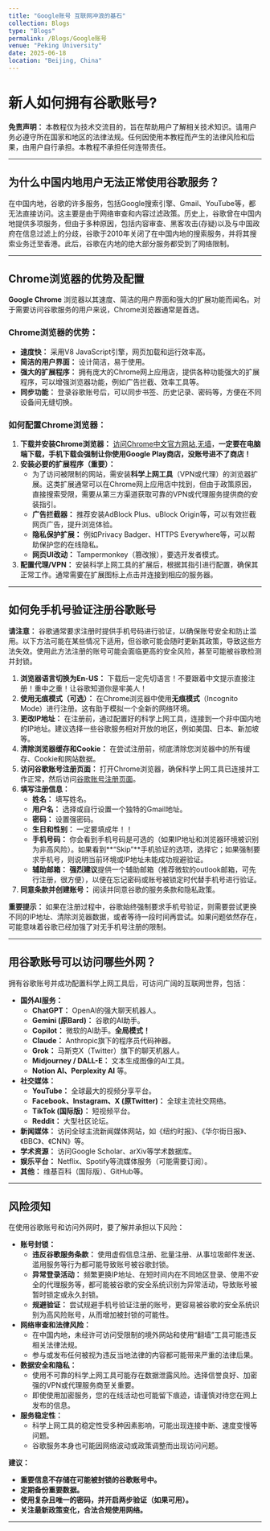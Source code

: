 ```yaml
---
title: "Google账号 互联网冲浪的基石"
collection: Blogs
type: "Blogs"
permalink: /Blogs/Google账号
venue: "Peking University"
date: 2025-06-18
location: "Beijing, China"
---
```

# 新人如何拥有谷歌账号?

**免责声明：** 本教程仅为技术交流目的，旨在帮助用户了解相关技术知识。请用户务必遵守所在国家和地区的法律法规。任何因使用本教程而产生的法律风险和后果，由用户自行承担。本教程不承担任何连带责任。

-----

## 为什么中国内地用户无法正常使用谷歌服务？

在中国内地，谷歌的许多服务，包括Google搜索引擎、Gmail、YouTube等，都无法直接访问。这主要是由于网络审查和内容过滤政策。历史上，谷歌曾在中国内地提供多项服务，但由于多种原因，包括内容审查、黑客攻击(存疑)以及与中国政府在信息过滤上的分歧，谷歌于2010年关闭了在中国内地的搜索服务，并将其搜索业务迁至香港。此后，谷歌在内地的绝大部分服务都受到了网络限制。

-----

## Chrome浏览器的优势及配置

**Google Chrome** 浏览器以其速度、简洁的用户界面和强大的扩展功能而闻名。对于需要访问谷歌服务的用户来说，Chrome浏览器通常是首选。

### Chrome浏览器的优势：

  * **速度快：** 采用V8 JavaScript引擎，网页加载和运行效率高。
  * **简洁的用户界面：** 设计简洁，易于使用。
  * **强大的扩展程序：** 拥有庞大的Chrome网上应用店，提供各种功能强大的扩展程序，可以增强浏览器功能，例如广告拦截、效率工具等。
  * **同步功能：** 登录谷歌账号后，可以同步书签、历史记录、密码等，方便在不同设备间无缝切换。

### 如何配置Chrome浏览器：

1.  **下载并安装Chrome浏览器：** [访问Chrome中文官方网站,无墙](https://www.google.cn/chrome/next-steps.html?statcb=0&installdataindex=empty&defaultbrowser=0)，**一定要在电脑端下载，手机下载会强制让你使用Google Play商店，没账号进不了商店！**
2.  **安装必要的扩展程序（重要）：**
      * 为了访问被限制的网站，需安装**科学上网工具**（VPN或代理）的浏览器扩展。这类扩展通常可以在Chrome网上应用店中找到，但由于政策原因，直接搜索受限，需要从第三方渠道获取可靠的VPN或代理服务提供商的安装指引。
      * **广告拦截器：** 推荐安装AdBlock Plus、uBlock Origin等，可以有效拦截网页广告，提升浏览体验。
      * **隐私保护扩展：** 例如Privacy Badger、HTTPS Everywhere等，可以帮助保护您的在线隐私。
      * **网页UI改动：** Tampermonkey（篡改猴），要选开发者模式。
3.  **配置代理/VPN：** 安装科学上网工具的扩展后，根据其指引进行配置，确保其正常工作。通常需要在扩展图标上点击并连接到相应的服务器。

-----

## 如何免手机号验证注册谷歌账号

**请注意：** 谷歌通常要求注册时提供手机号码进行验证，以确保账号安全和防止滥用。以下方法可能在某些情况下适用，但谷歌可能会随时更新其政策，导致这些方法失效。使用此方法注册的账号可能会面临更高的安全风险，甚至可能被谷歌检测并封锁。

1.  **浏览器语言切换为En-US：** 下载后一定先切语言！不要跟着中文提示直接注册！重中之重！让谷歌知道你是牢美人！
2.  **使用无痕模式（可选）：** 在Chrome浏览器中使用**无痕模式**（Incognito Mode）进行注册。这有助于模拟一个全新的网络环境。
3.  **更改IP地址：** 在注册前，通过配置好的科学上网工具，连接到一个非中国内地的IP地址。建议选择一些谷歌服务相对开放的地区，例如美国、日本、新加坡等。
4.  **清除浏览器缓存和Cookie：** 在尝试注册前，彻底清除您浏览器中的所有缓存、Cookie和网站数据。
5.  **访问谷歌账号注册页面：** 打开Chrome浏览器，确保科学上网工具已连接并工作正常，然后访问[谷歌账号注册页面](https://accounts.google.com/lifecycle/steps/signup/name?continue=https%3A%2F%2Fwww.google.com%3Fhl%3Dzh-CN&dsh=S-1089015267%3A1750219695620942&ec=GAlA8wE&flowEntry=SignUp&flowName=GlifWebSignIn&hl=en-US&TL=ALgCv6yKU2n_rxobqXAIlgCjXrs7T_ZTw99REM31yXt1vgX5k2FTIZCTGtRotOaW)。
6.  **填写注册信息：**
      * **姓名：** 填写姓名。
      * **用户名：** 选择或自行设置一个独特的Gmail地址。
      * **密码：** 设置强密码。
      * **生日和性别：** 一定要填成年！！
      * **手机号码：** 你会看到手机号码是可选的（如果IP地址和浏览器环境被识别为非高风险）。如果看到\*\*“Skip”\*\*手机验证的选项，选择它；如果强制要求手机号，则说明当前环境或IP地址未能成功规避验证。
      * **辅助邮箱：** **强烈建议**提供一个辅助邮箱（推荐微软的outlook邮箱，可先行注册，很方便），以便在忘记密码或账号被锁定时代替手机号进行验证。
7.  **同意条款并创建账号：** 阅读并同意谷歌的服务条款和隐私政策。

**重要提示：** 如果在注册过程中，谷歌始终强制要求手机号验证，则需要尝试更换不同的IP地址、清除浏览器数据，或者等待一段时间再尝试。如果问题依然存在，可能意味着谷歌已经加强了对无手机号注册的限制。

-----

## 用谷歌账号可以访问哪些外网？

拥有谷歌账号并成功配置科学上网工具后，可访问广阔的互联网世界，包括：

  * **国外AI服务：**
      * **ChatGPT：** OpenAI的强大聊天机器人。
      * **Gemini (原Bard)：** 谷歌的AI助手。
      * **Copilot：** 微软的AI助手。**全局模式！**
      * **Claude：** Anthropic旗下的程序员代码神器。
      * **Grok：** 马斯克X（Twitter）旗下的聊天机器人。
      * **Midjourney / DALL-E：** 文本生成图像的AI工具。
      * **Notion AI、Perplexity AI** 等。
  * **社交媒体：**
      * **YouTube：** 全球最大的视频分享平台。
      * **Facebook、Instagram、X (原Twitter)：** 全球主流社交网络。
      * **TikTok (国际版)：** 短视频平台。
      * **Reddit：** 大型社区论坛。
  * **新闻媒体：** 访问全球主流新闻媒体网站，如《纽约时报》、《华尔街日报》、《BBC》、《CNN》等。
  * **学术资源：** 访问Google Scholar、arXiv等学术数据库。
  * **娱乐平台：** Netflix、Spotify等流媒体服务（可能需要订阅）。
  * **其他：** 维基百科（国际版）、GitHub等。

-----

## 风险须知

在使用谷歌账号和访问外网时，要了解并承担以下风险：

  * **账号封锁：**
      * **违反谷歌服务条款：** 使用虚假信息注册、批量注册、从事垃圾邮件发送、滥用服务等行为都可能导致账号被谷歌封锁。
      * **异常登录活动：** 频繁更换IP地址、在短时间内在不同地区登录、使用不安全的代理服务等，都可能被谷歌的安全系统识别为异常活动，导致账号被暂时锁定或永久封锁。
      * **规避验证：** 尝试规避手机号验证注册的账号，更容易被谷歌的安全系统识别为高风险账号，从而增加被封锁的可能性。
  * **网络审查和法律风险：**
      * 在中国内地，未经许可访问受限制的境外网站和使用“翻墙”工具可能违反相关法律法规。
      * 参与或发布任何被视为违反当地法律的内容都可能带来严重的法律后果。
  * **数据安全和隐私：**
      * 使用不可靠的科学上网工具可能存在数据泄露风险。选择信誉良好、加密强的VPN或代理服务商至关重要。
      * 即使使用加密服务，您的在线活动也可能留下痕迹，请谨慎对待您在网上发布的信息。
  * **服务稳定性：**
      * 科学上网工具的稳定性受多种因素影响，可能出现连接中断、速度变慢等问题。
      * 谷歌服务本身也可能因网络波动或政策调整而出现访问问题。

**建议：**

  * **重要信息不存储在可能被封锁的谷歌账号中。**
  * **定期备份重要数据。**
  * **使用复杂且唯一的密码，并开启两步验证（如果可用）。**
  * **关注最新政策变化，合法合规使用网络。**

-----

